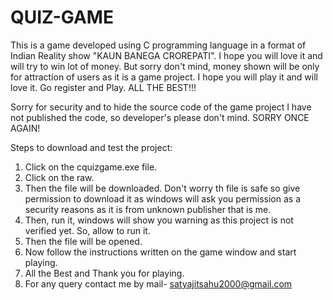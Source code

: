 # QUIZ-GAME
This is a game developed using C programming language in a format of Indian Reality show "KAUN BANEGA CROREPATI". I hope you will love it and will try to win lot of money. But sorry don't mind, money shown will be only for attraction of users as it is a game project. I hope you will play it and will love it. Go register and Play.     ALL THE BEST!!!

Sorry for security and to hide the source code of the game project I have not published the code, so developer's please don't mind. SORRY ONCE AGAIN!


Steps to download and test the project:

1. Click on the cquizgame.exe file.
2. Click on the raw.
3. Then the file will be downloaded. Don't worry th file is safe so give permission to download it as windows will ask you permission as a security reasons as it is from unknown publisher that is me.
4. Then, run it, windows will show you warning as this project is not verified yet. So, allow to run it.
5. Then the file will be opened.
6. Now follow the instructions written on the game window and start playing.
7. All the Best and Thank you for playing.
8. For any query contact me by mail- satyajitsahu2000@gmail.com
